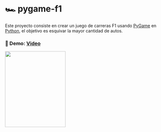 # 🏎️ pygame-f1

Este proyecto consiste en crear un juego de carreras F1 usando [PyGame](https://www.pygame.org/) en [Python](https://www.python.org/), el objetivo es esquivar la mayor cantidad de autos.


### 🎥 Demo: [Video](https://www.instagram.com/p/C5TrosYrMDU/)

<img src="https://github.com/Sandreke/pygame-f1/assets/64377961/556a2d10-a50b-43b0-ad73-954aa6896bca" width="200" height="250"/>
